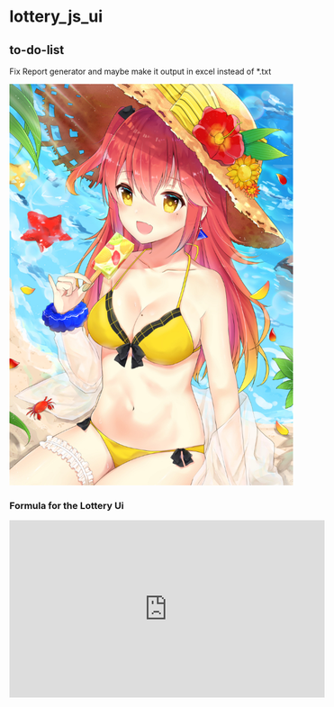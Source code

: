 # lottery_js_ui
## to-do-list
<p>Fix Report generator and maybe make it output in excel instead of *.txt</p>

![A picture of applesauce](src/images/start_applesauce.jpg)



### Formula for the Lottery Ui
<iframe width="560" height="315" src="https://www.youtube.com/embed/[VIDEO_ID]" frameborder="0" allow="autoplay; encrypted-media" allowfullscreen></iframe>

